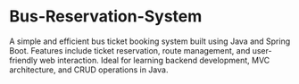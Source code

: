 # Bus-Reservation-System
A simple and efficient bus ticket booking system built using Java and Spring Boot. Features include ticket reservation, route management, and user-friendly web interaction. Ideal for learning backend development, MVC architecture, and CRUD operations in Java.
